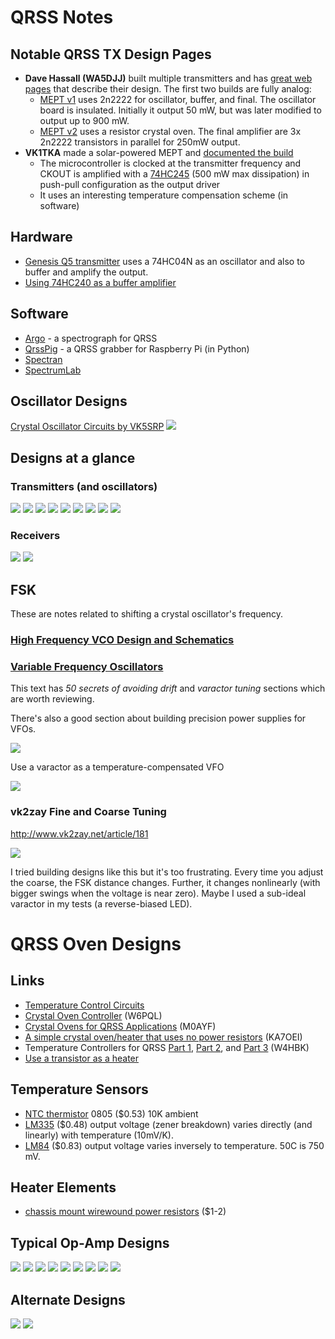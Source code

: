 # QRSS Notes

## Notable QRSS TX Design Pages
* **Dave Hassall (WA5DJJ)** built multiple transmitters and has [great web pages](http://www.zianet.com/dhassall/QRSS_A.html) that describe their design. The first two builds are fully analog:
  * [MEPT v1](http://www.zianet.com/dhassall/QRSSMEPT1.html) uses 2n2222 for oscillator, buffer, and final. The oscillator board is insulated. Initially it output 50 mW, but was later modified to output up to 900 mW.
  * [MEPT v2](http://www.zianet.com/dhassall/QRSSMEPT2.html) uses a resistor crystal oven. The final amplifier are 3x 2n2222 transistors in parallel for 250mW output.
* **VK1TKA** made a solar-powered MEPT and [documented the build](http://clayton.isnotcrazy.com/mept_v1)
  * The microcontroller is clocked at the transmitter frequency and CKOUT is amplified with a [74HC245](https://assets.nexperia.com/documents/data-sheet/74HC_HCT245.pdf) (500 mW max dissipation) in push-pull configuration as the output driver
  * It uses an interesting temperature compensation scheme (in software) 


## Hardware
* [Genesis Q5 transmitter](http://www.genesisradio.com.au/Q5/) uses a 74HC04N as an oscillator and also to buffer and amplify the output.
* [Using 74HC240 as a buffer amplifier](http://py2ohh.w2c.com.br/trx/digital/rfdigital.htm)

## Software
* [Argo](https://digilander.libero.it/i2phd/argo/) - a spectrograph for QRSS
* [QrssPig](https://github.com/MartinHerren/QrssPiG) - a QRSS grabber for Raspberry Pi (in Python)
* [Spectran](http://www.sdradio.eu/weaksignals/spectran.html)
* [SpectrumLab](https://www.qsl.net/dl4yhf/spectra1.html)

## Oscillator Designs
[Crystal Oscillator Circuits by VK5SRP](/graphics/diagrams/crystal-oscillator-notes-VK5SRP.pdf)
![](qrss-oscillator-w7zoi.png)


## Designs at a glance

### Transmitters (and oscillators)
![](/graphics/diagrams/qrss-tx-G6AVK.png)
![](/graphics/diagrams/qrss-tx-IW0HK.jpg)
![](/graphics/diagrams/qrss-tx-aa1tj.jpg)
![](/graphics/diagrams/qrss-tx-hans.gif)
![](/graphics/diagrams/qrss-tx-m0ayf.gif)
![](/graphics/diagrams/qrss-tx-n0qbh.jpg)
![](/graphics/diagrams/qrss-tx-n2cx.PNG)
![](/graphics/diagrams/qrss-tx-ng0r.png)
![](/graphics/diagrams/qrss-oscillator-vk2zay.jpg)

### Receivers
![](/graphics/diagrams/qrss-rx-hans.gif)
![](/graphics/diagrams/qrss-rx-m0ayf.gif)

## FSK
These are notes related to shifting a crystal oscillator's frequency.

### [High Frequency VCO Design and Schematics](https://www.qsl.net/va3iul/High_Frequency_VCO_Design_and_Schematics/High_Frequency_VCO_Design_and_Schematics.htm)

### [Variable Frequency Oscillators](http://ftp.unpad.ac.id/orari/orari-diklat/teknik/homebrew/pcb/crystal-sets-to-sideband/chap10.pdf)

This text has _50 secrets of avoiding drift_ and _varactor tuning_ sections which are worth reviewing.

There's also a good section about building precision power supplies for VFOs.

![](/graphics/diagrams/oscillator-varactor-tuned.png)

Use a varactor as a temperature-compensated VFO

![](/graphics/diagrams/oscillator-temperature-compensated.png)

### vk2zay Fine and Coarse Tuning
http://www.vk2zay.net/article/181


![](/graphics/diagrams/varactor-tuning-vk2zay.jpg)

I tried building designs like this but it's too frustrating. Every time you adjust the coarse, the FSK distance changes. Further, it changes nonlinearly (with bigger swings when the voltage is near zero). Maybe I used a sub-ideal varactor in my tests (a reverse-biased LED).


# QRSS Oven Designs

## Links

* [Temperature Control Circuits](http://www.techlib.com/electronics/ovenckts.htm)
* [Crystal Oven Controller](https://www.w6pql.com/crystal_oven_controller.htm) (W6PQL)
* [Crystal Ovens for QRSS Applications](https://www.qsl.net/m0ayf/Crystal-Ovens.html) (M0AYF)
* [A simple crystal oven/heater that uses no power resistors](http://ka7oei.blogspot.com/2018/01/a-simple-crystal-ovenheater-that-uses.html) (KA7OEI)
* Temperature Controllers for QRSS [Part 1](http://pensacolasnapper.blogspot.com/2011/03/temperature-controllers-for-qrss.html),  [Part 2](http://pensacolasnapper.blogspot.com/2011/03/temperature-controllers-for-qrss-part-2.html), and [Part 3](http://pensacolasnapper.blogspot.com/2011/03/temperature-controllers-for-qrss-part-3.html) (W4HBK)
* [Use a transistor as a heater](https://www.edn.com/design/components-and-packaging/4371386/Use-a-transistor-as-a-heater)

## Temperature Sensors
* [NTC thermistor](https://www.mouser.com/ProductDetail/Vishay-BC-Components/NTCS0805E3103JMT?qs=%2Fha2pyFadugG%252BVCtdoH7fOXGwZyTJj3a87dtpnBjw%2FHIFXuReLm0zw%3D%3D) 0805 ($0.53) 10K ambient
* [LM335](https://www.mouser.com/ProductDetail/STMicroelectronics/LM335Z?qs=sGAEpiMZZMuaKyt%2FjIB%2FpgcqLP%252BGkGYM) ($0.48) output voltage (zener breakdown) varies directly (and linearly) with temperature (10mV/K).
* [LM84](https://www.mouser.com/ProductDetail/Texas-Instruments/LMT84LP?qs=sGAEpiMZZMvfFCidbTccAx%2Fjajy0Q%252BmrLK0XXJnLE5s%3D) ($0.83) output voltage varies inversely to temperature. 50C is 750 mV.

## Heater Elements
* [chassis mount wirewound power resistors](https://www.mouser.com/Passive-Components/Resistors/Wirewound-Resistors/Wirewound-Resistors-Chassis-Mount/_/N-7fx9g?Ns=Pricing|0) ($1-2)

## Typical Op-Amp Designs
![](/graphics/diagrams/oven-techlib-baro.gif)
![](/graphics/diagrams/oven-techlib-ovenckts.gif)
![](/graphics/diagrams/oven-LM331-datasheet.PNG)
![](/graphics/diagrams/oven-w6pql-thermistor.gif)
![](/graphics/diagrams/oven-m0ayf-mk1.gif)
![](/graphics/diagrams/oven-m0ayf-mk2.gif)
![](/graphics/diagrams/oven-ka7oei.jpg)
![](/graphics/diagrams/oven-w4hbk.jpg)
![](/graphics/diagrams/oven-w3kkc.PNG)

## Alternate Designs
![](/graphics/diagrams/oven-techlib-tl431.gif)
![](/graphics/diagrams/oven-pa0tab-schematica.jpg)